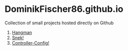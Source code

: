 # DominikFischer86.github.io
Collection of small projects hosted directly on Github

1. [Hangman](https://dominikfischer86.github.io/hangman/)
2. [Snek!](https://dominikfischer86.github.io/snek/)
3. [Controller-Config!](https://dominikfischer86.github.io/controller-config/)